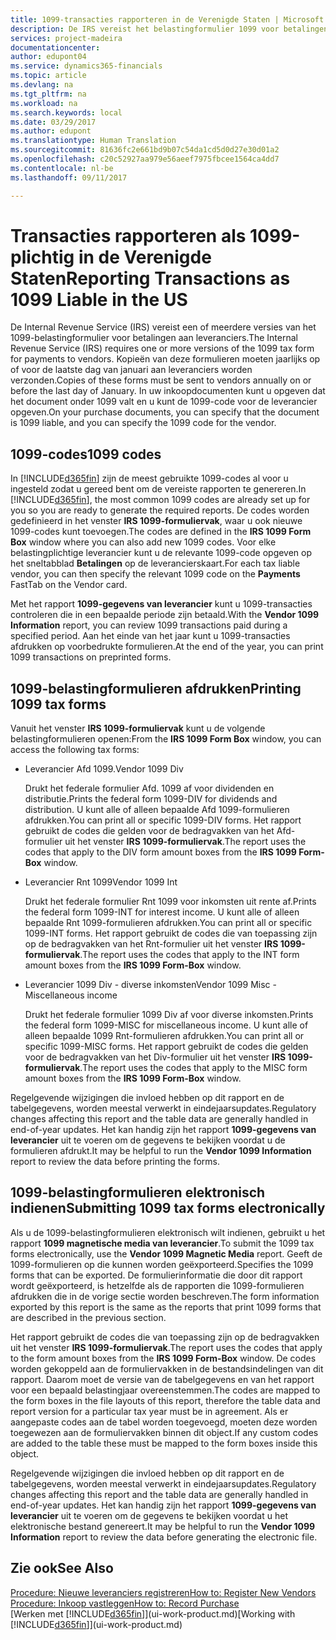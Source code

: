 ```yaml
---
title: 1099-transacties rapporteren in de Verenigde Staten | Microsoft Docs
description: De IRS vereist het belastingformulier 1099 voor betalingen aan leveranciers en u kunt opgeven dat een inkoopdocument 1099-plichtig is en de code 1099 opgeven voor de leverancier.
services: project-madeira
documentationcenter: 
author: edupont04
ms.service: dynamics365-financials
ms.topic: article
ms.devlang: na
ms.tgt_pltfrm: na
ms.workload: na
ms.search.keywords: local
ms.date: 03/29/2017
ms.author: edupont
ms.translationtype: Human Translation
ms.sourcegitcommit: 81636fc2e661bd9b07c54da1cd5d0d27e30d01a2
ms.openlocfilehash: c20c52927aa979e56aeef7975fbcee1564ca4dd7
ms.contentlocale: nl-be
ms.lasthandoff: 09/11/2017

---
```

# <a name="reporting-transactions-as-1099-liable-in-the-us"></a><span data-ttu-id="8e4ea-103">Transacties rapporteren als 1099-plichtig in de Verenigde Staten</span><span class="sxs-lookup"><span data-stu-id="8e4ea-103">Reporting Transactions as 1099 Liable in the US</span></span>

<span data-ttu-id="8e4ea-104">De Internal Revenue Service (IRS) vereist een of meerdere versies van het 1099-belastingformulier voor betalingen aan leveranciers.</span><span class="sxs-lookup"><span data-stu-id="8e4ea-104">The Internal Revenue Service (IRS) requires one or more versions of the 1099 tax form for payments to vendors.</span></span> <span data-ttu-id="8e4ea-105">Kopieën van deze formulieren moeten jaarlijks op of voor de laatste dag van januari aan leveranciers worden verzonden.</span><span class="sxs-lookup"><span data-stu-id="8e4ea-105">Copies of these forms must be sent to vendors annually on or before the last day of January.</span></span> <span data-ttu-id="8e4ea-106">In uw inkoopdocumenten kunt u opgeven dat het document onder 1099 valt en u kunt de 1099-code voor de leverancier opgeven.</span><span class="sxs-lookup"><span data-stu-id="8e4ea-106">On your purchase documents, you can specify that the document is 1099 liable, and you can specify the 1099 code for the vendor.</span></span>  

## <a name="1099-codes"></a><span data-ttu-id="8e4ea-107">1099-codes</span><span class="sxs-lookup"><span data-stu-id="8e4ea-107">1099 codes</span></span>
<span data-ttu-id="8e4ea-108">In [!INCLUDE[d365fin](includes/d365fin_md.md)] zijn de meest gebruikte 1099-codes al voor u ingesteld zodat u gereed bent om de vereiste rapporten te genereren.</span><span class="sxs-lookup"><span data-stu-id="8e4ea-108">In [!INCLUDE[d365fin](includes/d365fin_md.md)], the most common 1099 codes are already set up for you so you are ready to generate the required reports.</span></span> <span data-ttu-id="8e4ea-109">De codes worden gedefinieerd in het venster **IRS 1099-formuliervak**, waar u ook nieuwe 1099-codes kunt toevoegen.</span><span class="sxs-lookup"><span data-stu-id="8e4ea-109">The codes are defined in the **IRS 1099 Form Box** window where you can also add new 1099 codes.</span></span> <span data-ttu-id="8e4ea-110">Voor elke belastingplichtige leverancier kunt u de relevante 1099-code opgeven op het sneltabblad **Betalingen** op de leverancierskaart.</span><span class="sxs-lookup"><span data-stu-id="8e4ea-110">For each tax liable vendor, you can then specify the relevant 1099 code on the **Payments** FastTab on the Vendor card.</span></span>  

<span data-ttu-id="8e4ea-111">Met het rapport **1099-gegevens van leverancier** kunt u 1099-transacties controleren die in een bepaalde periode zijn betaald.</span><span class="sxs-lookup"><span data-stu-id="8e4ea-111">With the **Vendor 1099 Information** report, you can review 1099 transactions paid during a specified period.</span></span> <span data-ttu-id="8e4ea-112">Aan het einde van het jaar kunt u 1099-transacties afdrukken op voorbedrukte formulieren.</span><span class="sxs-lookup"><span data-stu-id="8e4ea-112">At the end of the year, you can print 1099 transactions on preprinted forms.</span></span>  

## <a name="printing-1099-tax-forms"></a><span data-ttu-id="8e4ea-113">1099-belastingformulieren afdrukken</span><span class="sxs-lookup"><span data-stu-id="8e4ea-113">Printing 1099 tax forms</span></span>
<span data-ttu-id="8e4ea-114">Vanuit het venster **IRS 1099-formuliervak** kunt u de volgende belastingformulieren openen:</span><span class="sxs-lookup"><span data-stu-id="8e4ea-114">From the **IRS 1099 Form Box** window, you can access the following tax forms:</span></span>  

* <span data-ttu-id="8e4ea-115">Leverancier Afd 1099.</span><span class="sxs-lookup"><span data-stu-id="8e4ea-115">Vendor 1099 Div</span></span>  

  <span data-ttu-id="8e4ea-116">Drukt het federale formulier Afd. 1099 af voor dividenden en distributie.</span><span class="sxs-lookup"><span data-stu-id="8e4ea-116">Prints the federal form 1099-DIV for dividends and distribution.</span></span> <span data-ttu-id="8e4ea-117">U kunt alle of alleen bepaalde Afd 1099-formulieren afdrukken.</span><span class="sxs-lookup"><span data-stu-id="8e4ea-117">You can print all or specific 1099-DIV forms.</span></span> <span data-ttu-id="8e4ea-118">Het rapport gebruikt de codes die gelden voor de bedragvakken van het Afd-formulier uit het venster **IRS 1099-formuliervak**.</span><span class="sxs-lookup"><span data-stu-id="8e4ea-118">The report uses the codes that apply to the DIV form amount boxes from the **IRS 1099 Form-Box** window.</span></span>  
* <span data-ttu-id="8e4ea-119">Leverancier Rnt 1099</span><span class="sxs-lookup"><span data-stu-id="8e4ea-119">Vendor 1099 Int</span></span>  

  <span data-ttu-id="8e4ea-120">Drukt het federale formulier Rnt 1099 voor inkomsten uit rente af.</span><span class="sxs-lookup"><span data-stu-id="8e4ea-120">Prints the federal form 1099-INT for interest income.</span></span> <span data-ttu-id="8e4ea-121">U kunt alle of alleen bepaalde Rnt 1099-formulieren afdrukken.</span><span class="sxs-lookup"><span data-stu-id="8e4ea-121">You can print all or specific 1099-INT forms.</span></span> <span data-ttu-id="8e4ea-122">Het rapport gebruikt de codes die van toepassing zijn op de bedragvakken van het Rnt-formulier uit het venster **IRS 1099-formuliervak**.</span><span class="sxs-lookup"><span data-stu-id="8e4ea-122">The report uses the codes that apply to the INT form amount boxes from the **IRS 1099 Form-Box** window.</span></span>  
* <span data-ttu-id="8e4ea-123">Leverancier 1099 Div - diverse inkomsten</span><span class="sxs-lookup"><span data-stu-id="8e4ea-123">Vendor 1099 Misc - Miscellaneous income</span></span>  

  <span data-ttu-id="8e4ea-124">Drukt het federale formulier 1099 Div af voor diverse inkomsten.</span><span class="sxs-lookup"><span data-stu-id="8e4ea-124">Prints the federal form 1099-MISC for miscellaneous income.</span></span> <span data-ttu-id="8e4ea-125">U kunt alle of alleen bepaalde 1099 Rnt-formulieren afdrukken.</span><span class="sxs-lookup"><span data-stu-id="8e4ea-125">You can print all or specific 1099-MISC forms.</span></span> <span data-ttu-id="8e4ea-126">Het rapport gebruikt de codes die gelden voor de bedragvakken van het Div-formulier uit het venster **IRS 1099-formuliervak**.</span><span class="sxs-lookup"><span data-stu-id="8e4ea-126">The report uses the codes that apply to the MISC form amount boxes from the **IRS 1099 Form-Box** window.</span></span>  

<span data-ttu-id="8e4ea-127">Regelgevende wijzigingen die invloed hebben op dit rapport en de tabelgegevens, worden meestal verwerkt in eindejaarsupdates.</span><span class="sxs-lookup"><span data-stu-id="8e4ea-127">Regulatory changes affecting this report and the table data are generally handled in end-of-year updates.</span></span>
<span data-ttu-id="8e4ea-128">Het kan handig zijn het rapport **1099-gegevens van leverancier** uit te voeren om de gegevens te bekijken voordat u de formulieren afdrukt.</span><span class="sxs-lookup"><span data-stu-id="8e4ea-128">It may be helpful to run the **Vendor 1099 Information** report to review the data before printing the forms.</span></span>

## <a name="submitting-1099-tax-forms-electronically"></a><span data-ttu-id="8e4ea-129">1099-belastingformulieren elektronisch indienen</span><span class="sxs-lookup"><span data-stu-id="8e4ea-129">Submitting 1099 tax forms electronically</span></span>
<span data-ttu-id="8e4ea-130">Als u de 1099-belastingformulieren elektronisch wilt indienen, gebruikt u het rapport **1099 magnetische media van leverancier**.</span><span class="sxs-lookup"><span data-stu-id="8e4ea-130">To submit the 1099 tax forms electronically, use the **Vendor 1099 Magnetic Media** report.</span></span> <span data-ttu-id="8e4ea-131">Geeft de 1099-formulieren op die kunnen worden geëxporteerd.</span><span class="sxs-lookup"><span data-stu-id="8e4ea-131">Specifies the 1099 forms that can be exported.</span></span> <span data-ttu-id="8e4ea-132">De formulierinformatie die door dit rapport wordt geëxporteerd, is hetzelfde als de rapporten die 1099-formulieren afdrukken die in de vorige sectie worden beschreven.</span><span class="sxs-lookup"><span data-stu-id="8e4ea-132">The form information exported by this report is the same as the reports that print 1099 forms that are described in the previous section.</span></span>  

<span data-ttu-id="8e4ea-133">Het rapport gebruikt de codes die van toepassing zijn op de bedragvakken uit het venster **IRS 1099-formuliervak**.</span><span class="sxs-lookup"><span data-stu-id="8e4ea-133">The report uses the codes that apply to the form amount boxes from the **IRS 1099 Form-Box** window.</span></span> <span data-ttu-id="8e4ea-134">De codes worden gekoppeld aan de formuliervakken in de bestandsindelingen van dit rapport. Daarom moet de versie van de tabelgegevens en van het rapport voor een bepaald belastingjaar overeenstemmen.</span><span class="sxs-lookup"><span data-stu-id="8e4ea-134">The codes are mapped to the form boxes in the file layouts of this report, therefore the table data and report version for a particular tax year must be in agreement.</span></span> <span data-ttu-id="8e4ea-135">Als er aangepaste codes aan de tabel worden toegevoegd, moeten deze worden toegewezen aan de formuliervakken binnen dit object.</span><span class="sxs-lookup"><span data-stu-id="8e4ea-135">If any custom codes are added to the table these must be mapped to the form boxes inside this object.</span></span>  

<span data-ttu-id="8e4ea-136">Regelgevende wijzigingen die invloed hebben op dit rapport en de tabelgegevens, worden meestal verwerkt in eindejaarsupdates.</span><span class="sxs-lookup"><span data-stu-id="8e4ea-136">Regulatory changes affecting this report and the table data are generally handled in end-of-year updates.</span></span>
<span data-ttu-id="8e4ea-137">Het kan handig zijn het rapport **1099-gegevens van leverancier** uit te voeren om de gegevens te bekijken voordat u het elektronische bestand genereert.</span><span class="sxs-lookup"><span data-stu-id="8e4ea-137">It may be helpful to run the **Vendor 1099 Information** report to review the data before generating the electronic file.</span></span>  

## <a name="see-also"></a><span data-ttu-id="8e4ea-138">Zie ook</span><span class="sxs-lookup"><span data-stu-id="8e4ea-138">See Also</span></span>
[<span data-ttu-id="8e4ea-139">Procedure: Nieuwe leveranciers registreren</span><span class="sxs-lookup"><span data-stu-id="8e4ea-139">How to: Register New Vendors</span></span>](purchasing-how-register-new-vendors.md)  
[<span data-ttu-id="8e4ea-140">Procedure: Inkoop vastleggen</span><span class="sxs-lookup"><span data-stu-id="8e4ea-140">How to: Record Purchase</span></span>](purchasing-how-record-purchases.md)  
<span data-ttu-id="8e4ea-141">[Werken met [!INCLUDE[d365fin](includes/d365fin_md.md)]](ui-work-product.md)</span><span class="sxs-lookup"><span data-stu-id="8e4ea-141">[Working with [!INCLUDE[d365fin](includes/d365fin_md.md)]](ui-work-product.md)</span></span>  

